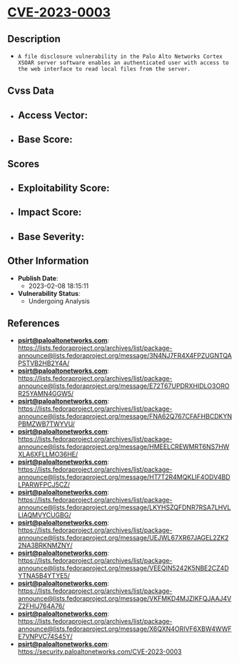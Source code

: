 
# [CVE-2023-0003](https://cve.mitre.org/cgi-bin/cvename.cgi?name=CVE-2023-0003)

## Description

- `A file disclosure vulnerability in the Palo Alto Networks Cortex XSOAR server software enables an authenticated user with access to the web interface to read local files from the server.`

## Cvss Data

- **Access Vector**:
  - 
- **Base Score**:
  - 

## Scores

- **Exploitability Score**:
  - 
- **Impact Score**:
  - 
- **Base Severity**:
  - 

## Other Information

- **Publish Date**:
  - 2023-02-08 18:15:11
- **Vulnerability Status**:
  - Undergoing Analysis

## References

- **psirt@paloaltonetworks.com**: https://lists.fedoraproject.org/archives/list/package-announce@lists.fedoraproject.org/message/3N4NJ7FR4X4FPZUGNTQAPSTVB2HB2Y4A/
- **psirt@paloaltonetworks.com**: https://lists.fedoraproject.org/archives/list/package-announce@lists.fedoraproject.org/message/E72T67UPDRXHIDLO3OROR25YAMN4GGW5/
- **psirt@paloaltonetworks.com**: https://lists.fedoraproject.org/archives/list/package-announce@lists.fedoraproject.org/message/FNA62Q767CFAFHBCDKYNPBMZWB7TWYVU/
- **psirt@paloaltonetworks.com**: https://lists.fedoraproject.org/archives/list/package-announce@lists.fedoraproject.org/message/HMEELCREWMRT6NS7HWXLA6XFLLMO36HE/
- **psirt@paloaltonetworks.com**: https://lists.fedoraproject.org/archives/list/package-announce@lists.fedoraproject.org/message/HT7T2R4MQKLIF4ODV4BDLPARWFPCJ5CZ/
- **psirt@paloaltonetworks.com**: https://lists.fedoraproject.org/archives/list/package-announce@lists.fedoraproject.org/message/LKYHSZQFDNR7RSA7LHVLLIAQMVYCUGBG/
- **psirt@paloaltonetworks.com**: https://lists.fedoraproject.org/archives/list/package-announce@lists.fedoraproject.org/message/UEJWL67XR67JAGEL2ZK22NA3BRKNMZNY/
- **psirt@paloaltonetworks.com**: https://lists.fedoraproject.org/archives/list/package-announce@lists.fedoraproject.org/message/VEEQIN5242K5NBE2CZ4DYTNA5B4YTYE5/
- **psirt@paloaltonetworks.com**: https://lists.fedoraproject.org/archives/list/package-announce@lists.fedoraproject.org/message/VKFMKD4MJZIKFQJAAJ4VZ2FHIJ764A76/
- **psirt@paloaltonetworks.com**: https://lists.fedoraproject.org/archives/list/package-announce@lists.fedoraproject.org/message/X6QXN4ORIVF6XBW4WWFE7VNPVC74S45Y/
- **psirt@paloaltonetworks.com**: https://security.paloaltonetworks.com/CVE-2023-0003

